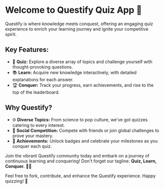 # Welcome to Questify Quiz App 🚀

Questify is where knowledge meets conquest, offering an engaging quiz experience to enrich your learning journey and ignite your competitive spirit.

## Key Features:

- 🧠 **Quiz:** Explore a diverse array of topics and challenge yourself with thought-provoking questions.
- 📚 **Learn:** Acquire new knowledge interactively, with detailed explanations for each answer.
- 🏆 **Conquer:** Track your progress, earn achievements, and rise to the top of the leaderboard.

## Why Questify?

- 🌐 **Diverse Topics:** From science to pop culture, we've got quizzes catering to every interest.
- 🤝 **Social Competition:** Compete with friends or join global challenges to prove your mastery.
- 🎉 **Achievements:** Unlock badges and celebrate your milestones as you conquer each quiz.

Join the vibrant Questify community today and embark on a journey of continuous learning and conquering! Don't forget our tagline: **Quiz, Learn, Conquer.** 🏹✨

Feel free to fork, contribute, and enhance the Questify experience. Happy quizzing! 🌟

